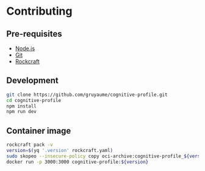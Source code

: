 # Contributing


##  Pre-requisites
- [Node.js](https://nodejs.org/en/download/)
- [Git](https://git-scm.com/downloads)
- [Rockcraft](https://snapcraft.io/rockcraft)


## Development

```bash
git clone https://github.com/gruyaume/cognitive-profile.git
cd cognitive-profile
npm install
npm run dev
```

## Container image

```bash
rockcraft pack -v
version=$(yq '.version' rockcraft.yaml)
sudo skopeo --insecure-policy copy oci-archive:cognitive-profile_${version}_amd64.rock docker-daemon:cognitive-profile:${version}
docker run -p 3000:3000 cognitive-profile:${version}
```
